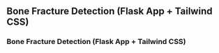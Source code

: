 ## Bone Fracture Detection (Flask App + Tailwind CSS)

### Bone Fracture Detection (Flask App + Tailwind CSS)